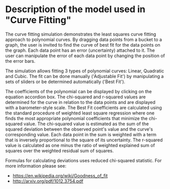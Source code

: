 # Description of the model used in "Curve Fitting"

The curve fitting simulation demonstrates the least squares curve fitting approach
to polynomial curves. By dragging data points from a bucket to a graph, the user is invited to find the curve of
best fit for the data points on the graph. Each data point has an error (uncertainty) attached to it. The user can manipulate the error of each data point by changing the position of the error bars. 

The simulation allows fitting 3 types of polynomial curves: 
Linear, Quadratic and Cubic. The fit can be done manually ('Adjustable Fit') by manipulating a sets of sliders 
or be determined automatically ('Best Fit'). 

The coefficients of the polynomial can be displayed by clicking on the equation accordion box.
The chi-squared and r-squared values are determined for the curve in relation to the data points and are displayed with a barometer-style scale. 
The Best Fit coefficients are calculated using the standard procedure of weighted least square regression where one finds
the most appropriate polynomial coefficients that minimize the chi-squared value. The chi-squared value
is estimated as the sum of the squared deviation between the observed point's value and the curve's corresponding value. 
Each data point in the sum is weighted with a term that is inversely proportional to the square of its uncertainty.
The r-squared value is calculated as one minus the ratio of weighted explained sum of squares over the weighted residual sum of squares.

Formulas for calculating deviations uses reduced chi-squared statistic. For more information please see:
* https://en.wikipedia.org/wiki/Goodness_of_fit
* http://arxiv.org/pdf/1012.3754.pdf
  
